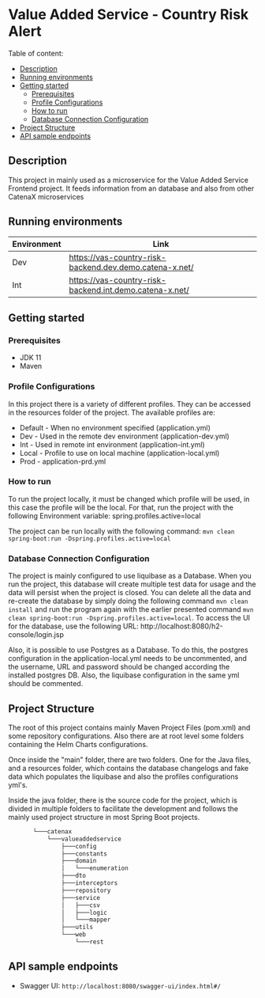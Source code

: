 # Value Added Service - Country Risk Alert

Table of content:

- [Description](#description)
- [Running environments](#running-environments)
- [Getting started](#Getting-started)
    - [Prerequisites](#Prerequisites)
    - [Profile Configurations](#Profile-Configurations)
    - [How to run](#How-to-run)
    - [Database Connection Configuration](#Database-Connection-Configuration)
- [Project Structure](#Project-Structure)
- [API sample endpoints](#API-sample-endpoints)
    

## Description

This project in mainly used as a microservice for the Value Added Service Frontend project. It feeds information from
an database and also from other CatenaX microservices

## Running environments

| Environment | Link                                                    |
|-------------|---------------------------------------------------------|
| Dev         | https://vas-country-risk-backend.dev.demo.catena-x.net/ |
| Int         | https://vas-country-risk-backend.int.demo.catena-x.net/ |

## Getting started

### Prerequisites

* JDK 11
* Maven

### Profile Configurations

In this project there is a variety of different profiles. They can be accessed in the resources folder of the project. The available 
profiles are:

* Default - When no environment specified (application.yml)
* Dev - Used in the remote dev environment (application-dev.yml)
* Int - Used in remote int environment (application-int.yml)
* Local - Profile to use on local machine (application-local.yml)
* Prod - application-prd.yml

### How to run

To run the project locally, it must be changed which profile will be used, in this case the profile will be the local.
For that, run the project with the following Environment variable: spring.profiles.active=local

The project can be run locally with the following command: `mvn clean spring-boot:run -Dspring.profiles.active=local`

### Database Connection Configuration

The project is mainly configured to use liquibase as a Database. When you run the project, this database will create
multiple test data for usage and the data will persist when the project is closed. You can delete all the data and
re-create the database by simply doing the following command `mvn clean install` and run the program again with the
earlier presented command `mvn clean spring-boot:run -Dspring.profiles.active=local`. To access the UI for the database,
use the following URL: http://localhost:8080/h2-console/login.jsp

Also, it is possible to use Postgres as a Database. To do this, the postgres configuration in the application-local.yml
needs to be uncommented, and the username, URL and password should be changed according the installed postgres DB. Also,
the liquibase configuration in the same yml should be commented.

## Project Structure

The root of this project contains mainly Maven Project Files (pom.xml) and some repository configurations. Also there are
at root level some folders containing the Helm Charts configurations.

Once inside the "main" folder, there are two folders. One for the Java files, and a resources folder, which contains the database
changelogs and fake data which populates the liquibase and also the profiles configurations yml's.

Inside the java folder, there is the source code for the project, which is divided in multiple folders to facilitate the development
and follows the mainly used project structure in most Spring Boot projects.

```sh
       └───catenax
           └───valueaddedservice
               ├───config
               ├───constants
               ├───domain
               │   └───enumeration
               ├───dto
               ├───interceptors
               ├───repository
               ├───service
               │   ├───csv
               │   ├───logic
               │   └───mapper
               ├───utils
               └───web
                   └───rest
```

## API sample endpoints

* Swagger UI: `http://localhost:8080/swagger-ui/index.html#/`
